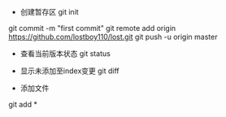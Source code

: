 
- 创建暂存区
 git init

git commit -m "first commit"
git remote add origin https://github.com/lostboy110/lost.git
git push -u origin master

- 查看当前版本状态
git status

- 显示未添加至index变更
git diff

- 添加文件

git add *

